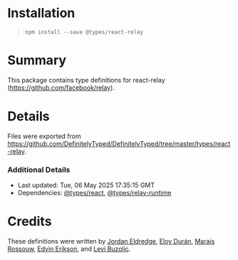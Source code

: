 # Installation
> `npm install --save @types/react-relay`

# Summary
This package contains type definitions for react-relay (https://github.com/facebook/relay).

# Details
Files were exported from https://github.com/DefinitelyTyped/DefinitelyTyped/tree/master/types/react-relay.

### Additional Details
 * Last updated: Tue, 06 May 2025 17:35:15 GMT
 * Dependencies: [@types/react](https://npmjs.com/package/@types/react), [@types/relay-runtime](https://npmjs.com/package/@types/relay-runtime)

# Credits
These definitions were written by [Jordan Eldredge](https://github.com/captbaritone), [Eloy Durán](https://github.com/alloy), [Marais Rossouw](https://github.com/maraisr), [Edvin Erikson](https://github.com/edvinerikson), and [Levi Buzolic](https://github.com/levibuzolic).
